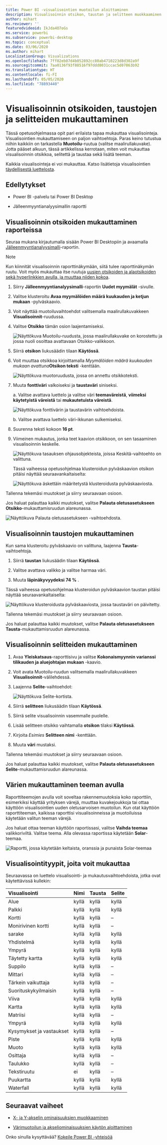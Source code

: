 ```yaml
---
title: Power BI -visualisointien muotoilun aloittaminen
description: Visualisoinnin otsikon, taustan ja selitteen muokkaaminen
author: mihart
ms.reviewer: ''
featuredvideoid: IkJda4O7oGs
ms.service: powerbi
ms.subservice: powerbi-desktop
ms.topic: conceptual
ms.date: 03/06/2020
ms.author: mihart
LocalizationGroup: Visualizations
ms.openlocfilehash: 7ff02eb07d4b052892cc80ab4710223d8d302a9f
ms.sourcegitcommit: 7aa0136f93f88516f97ddd8031ccac5d07863b92
ms.translationtype: HT
ms.contentlocale: fi-FI
ms.lasthandoff: 05/05/2020
ms.locfileid: "78893440"
---
```

# <a name="customize-visualization-titles-backgrounds-and-legends"></a>Visualisoinnin otsikoiden, taustojen ja selitteiden mukauttaminen

Tässä opetusohjelmassa opit pari erilaista tapaa mukauttaa visualisointeja. Visualisointien mukauttamiseen on paljon vaihtoehtoja. Paras keino tutustua niihin kaikkiin on tarkastella **Muotoilu**-ruutua (valitse maalirullakuvake). Jotta pääset alkuun, tässä artikkelissa kerrotaan, miten voit mukauttaa visualisoinnin otsikkoa, selitettä ja taustaa sekä lisätä teeman.

Kaikkia visualisointeja ei voi mukauttaa. Katso lisätietoja visualisointien [täydellisestä luettelosta](#visualization-types-that-you-can-customize).


## <a name="prerequisites"></a>Edellytykset

- Power BI -palvelu tai Power BI Desktop

- Jälleenmyyntianalyysimallin raportti

## <a name="customize-visualization-titles-in-reports"></a>Visualisoinnin otsikoiden mukauttaminen raporteissa

Seuraa mukana kirjautumalla sisään Power BI Desktopiin ja avaamalla [Jälleenmyyntianalyysimalli](../sample-datasets.md)-raportin.

> [!NOTE]
> Kun kiinnität visualisoinnin raporttinäkymään, siitä tulee raporttinäkymän ruutu. Voit myös mukauttaa itse ruutuja [uusien otsikoiden ja alaotsikoiden sekä hyperlinkkien avulla, ja muuttaa niiden kokoa](../service-dashboard-edit-tile.md).

1. Siirry **Jälleenmyyntianalyysimalli**-raportin **Uudet myymälät** -sivulle.

1. Valitse klusteroitu **Avaa myymälöiden määrä kuukauden ja ketjun mukaan** -pylväskaavio.

1. Voit näyttää muotoiluvaihtoehdot valitsemalla maalirullakuvakkeen **Visualisoinnit**-ruudussa.

1. Valitse **Otsikko** tämän osion laajentamiseksi.

   ![Näyttökuva Muotoilu-ruudusta, jossa maalirullakuvake on korostettu ja jossa nuoli osoittaa avattavaan Otsikko-valikkoon.](media/power-bi-visualization-customize-title-background-and-legend/power-bi-format-menu.png)

1. Siirrä **otsikon** liukusäädin tilaan **Käytössä**.

1. Voit muuttaa otsikkoa kirjoittamalla *Myymälöiden määrä kuukauden mukaan avattuna***Otsikon teksti** -kenttään.

    ![Näyttökuva muotoruudusta, jossa on annettu otsikkoteksti.](media/power-bi-visualization-customize-title-background-and-legend/power-bi-title.png)

1. Muuta **fonttiväri** valkoiseksi ja **taustaväri** siniseksi.    

    a. Valitse avattava luettelo ja valitse väri **teemaväreistä**, **viimeksi käytetyistä väreistä** tai **mukautetuista väreistä**.
    
    ![Näyttökuva fonttivärin ja taustavärin vaihtoehdoista.](media/power-bi-visualization-customize-title-background-and-legend/power-bi-color.png)

    b. Valitse avattava luettelo väri-ikkunan sulkemiseksi.


1. Suurenna teksti kokoon **16 pt**.

1. Viimeinen mukautus, jonka teet kaavion otsikkoon, on sen tasaaminen visualisoinnin keskelle.

    ![Näyttökuva tasauksen ohjausobjekteista, joissa Keskitä-vaihtoehto on valittuna.](media/power-bi-visualization-customize-title-background-and-legend/power-bi-align.png)

    Tässä vaiheessa opetusohjelmaa klusteroidun pylväskaavion otsikon pitäisi näyttää seuraavankaltaiselta:

    ![Näyttökuva äskettäin määritetystä klusteroidusta pylväskaaviosta.](media/power-bi-visualization-customize-title-background-and-legend/power-bi-table.png)

Tallenna tekemäsi muutokset ja siirry seuraavaan osioon.

Jos haluat palauttaa kaikki muutokset, valitse **Palauta oletusasetukseen** **Otsikko**-mukauttamisruudun alareunassa.

![Näyttökuva Palauta oletusasetukseen -vaihtoehdosta.](media/power-bi-visualization-customize-title-background-and-legend/power-bi-revert.png)

## <a name="customize-visualization-backgrounds"></a>Visualisoinnin taustojen mukauttaminen

Kun sama klusteroitu pylväskaavio on valittuna, laajenna **Tausta**-vaihtoehtoja.

1. Siirrä **taustan** liukusäädin tilaan **Käytössä**.

1. Valitse avattava valikko ja valitse harmaa väri.

1. Muuta **läpinäkyvyydeksi** **74 %** .

Tässä vaiheessa opetusohjelmaa klusteroidun pylväskaavion taustan pitäisi näyttää seuraavankaltaiselta:

![Näyttökuva klusteroidusta pylväskaaviosta, jossa taustaväri on päivitetty.](media/power-bi-visualization-customize-title-background-and-legend/power-bi-background.png)

Tallenna tekemäsi muutokset ja siirry seuraavaan osioon.

Jos haluat palauttaa kaikki muutokset, valitse **Palauta oletusasetukseen** **Tausta**-mukauttamisruudun alareunassa.

## <a name="customize-visualization-legends"></a>Visualisoinnin selitteiden mukauttaminen

1. Avaa **Yleiskatsaus**-raporttisivu ja valitse **Kokonaismyynnin varianssi tilikauden ja aluejohtajan mukaan** -kaavio.

1. Voit avata Muotoilu-ruudun valitsemalla maalirullakuvakkeen **Visualisoinnit**-välilehdessä.

1. Laajenna **Selite**-vaihtoehdot:

    ![Näyttökuva Selite-kortista.](media/power-bi-visualization-customize-title-background-and-legend/power-bi-legends.png)

1. Siirrä **selitteen** liukusäädin tilaan **Käytössä**.

1. Siirrä selite visualisoinnin vasemmalle puolelle.

1. Lisää selitteen otsikko vaihtamalla **otsikon** tilaksi **Käytössä**.

1. Kirjoita *Esimies* **Selitteen nimi** -kenttään.

1. Muuta **väri** mustaksi.

Tallenna tekemäsi muutokset ja siirry seuraavaan osioon.

Jos haluat palauttaa kaikki muutokset, valitse **Palauta oletusasetukseen** **Selite**-mukauttamisruudun alareunassa.

## <a name="customize-colors-using-a-theme"></a>Värien mukauttaminen teeman avulla

Raporttiteemojen avulla voit soveltaa rakennemuutoksia koko raporttiin, esimerkiksi käyttää yrityksen värejä, muuttaa kuvakejoukkoja tai ottaa käyttöön visualisointien uuden oletusarvoisen muotoilun. Kun otat käyttöön raporttiteeman, kaikissa raporttisi visualisoinneissa ja muotoiluissa käytetään valitun teeman värejä.

Jos haluat ottaa teeman käyttöön raportissasi, valitse **Vaihda teemaa** valikkoriviltä. Valitse teema.  Alla olevassa raportissa käytetään **Solar**-teemaa.

 
![Raportti, jossa käytetään keltaista, oranssia ja punaista Solar-teemaa](media/power-bi-visualization-customize-title-background-and-legend/power-bi-theme.png)

## <a name="visualization-types-that-you-can-customize"></a>Visualisointityypit, joita voit mukauttaa

Seuraavassa on luettelo visualisointi- ja mukautusvaihtoehdoista, jotka ovat käytettävissä kullekin:

| Visualisointi | Nimi | Tausta | Selite |
|:--- |:--- |:--- |:--- |
| Alue | kyllä | kyllä |kyllä |
| Palkki | kyllä | kyllä |kyllä |
| Kortti | kyllä | kyllä |– |
| Monirivinen kortti | kyllä | kyllä | – |
| sarake | kyllä | kyllä | kyllä |
| Yhdistelmä | kyllä | kyllä | kyllä |
| Ympyrä | kyllä | kyllä | kyllä |
| Täytetty kartta | kyllä | kyllä | kyllä |
| Suppilo | kyllä | kyllä | – |
| Mittari | kyllä | kyllä | – |
| Tärkein vaikuttaja | kyllä | kyllä | – |
| Suorituskykyilmaisin | kyllä | kyllä | – |
| Viiva | kyllä | kyllä | kyllä |
| Kartta | kyllä | kyllä | kyllä |
| Matriisi | kyllä | kyllä | – |
| Ympyrä | kyllä | kyllä | kyllä |
| Kysymykset ja vastaukset | kyllä | kyllä | – |
| Piste | kyllä | kyllä | kyllä |
| Muoto | kyllä | kyllä | kyllä |
| Osittaja | kyllä | kyllä | – |
| Taulukko | kyllä | kyllä | – |
| Tekstiruutu | ei | kyllä | – |
| Puukartta | kyllä | kyllä | kyllä |
| Waterfall | kyllä | kyllä | kyllä |

## <a name="next-steps"></a>Seuraavat vaiheet

- [X- ja Y-akselin ominaisuuksien muokkaaminen](power-bi-visualization-customize-x-axis-and-y-axis.md)

- [Värimuotoilun ja akseliominaisuuksien käytön aloittaminen](service-getting-started-with-color-formatting-and-axis-properties.md)

Onko sinulla kysyttävää? [Kokeile Power BI -yhteisöä](https://community.powerbi.com/)

